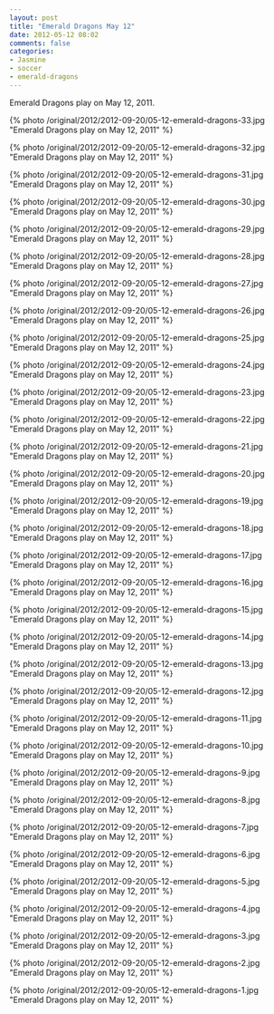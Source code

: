 ```yaml
---
layout: post
title: "Emerald Dragons May 12"
date: 2012-05-12 08:02
comments: false
categories: 
- Jasmine
- soccer
- emerald-dragons
---
```

Emerald Dragons play on May 12, 2011.

{% photo /original/2012/2012-09-20/05-12-emerald-dragons-33.jpg "Emerald Dragons play on May 12, 2011" %}


{% photo /original/2012/2012-09-20/05-12-emerald-dragons-32.jpg "Emerald Dragons play on May 12, 2011" %}

{% photo /original/2012/2012-09-20/05-12-emerald-dragons-31.jpg "Emerald Dragons play on May 12, 2011" %}

{% photo /original/2012/2012-09-20/05-12-emerald-dragons-30.jpg "Emerald Dragons play on May 12, 2011" %}

{% photo /original/2012/2012-09-20/05-12-emerald-dragons-29.jpg "Emerald Dragons play on May 12, 2011" %}

{% photo /original/2012/2012-09-20/05-12-emerald-dragons-28.jpg "Emerald Dragons play on May 12, 2011" %}

{% photo /original/2012/2012-09-20/05-12-emerald-dragons-27.jpg "Emerald Dragons play on May 12, 2011" %}

{% photo /original/2012/2012-09-20/05-12-emerald-dragons-26.jpg "Emerald Dragons play on May 12, 2011" %}

{% photo /original/2012/2012-09-20/05-12-emerald-dragons-25.jpg "Emerald Dragons play on May 12, 2011" %}

{% photo /original/2012/2012-09-20/05-12-emerald-dragons-24.jpg "Emerald Dragons play on May 12, 2011" %}

{% photo /original/2012/2012-09-20/05-12-emerald-dragons-23.jpg "Emerald Dragons play on May 12, 2011" %}

{% photo /original/2012/2012-09-20/05-12-emerald-dragons-22.jpg "Emerald Dragons play on May 12, 2011" %}

{% photo /original/2012/2012-09-20/05-12-emerald-dragons-21.jpg "Emerald Dragons play on May 12, 2011" %}

{% photo /original/2012/2012-09-20/05-12-emerald-dragons-20.jpg "Emerald Dragons play on May 12, 2011" %}

{% photo /original/2012/2012-09-20/05-12-emerald-dragons-19.jpg "Emerald Dragons play on May 12, 2011" %}

{% photo /original/2012/2012-09-20/05-12-emerald-dragons-18.jpg "Emerald Dragons play on May 12, 2011" %}

{% photo /original/2012/2012-09-20/05-12-emerald-dragons-17.jpg "Emerald Dragons play on May 12, 2011" %}

{% photo /original/2012/2012-09-20/05-12-emerald-dragons-16.jpg "Emerald Dragons play on May 12, 2011" %}

{% photo /original/2012/2012-09-20/05-12-emerald-dragons-15.jpg "Emerald Dragons play on May 12, 2011" %}

{% photo /original/2012/2012-09-20/05-12-emerald-dragons-14.jpg "Emerald Dragons play on May 12, 2011" %}

{% photo /original/2012/2012-09-20/05-12-emerald-dragons-13.jpg "Emerald Dragons play on May 12, 2011" %}

{% photo /original/2012/2012-09-20/05-12-emerald-dragons-12.jpg "Emerald Dragons play on May 12, 2011" %}

{% photo /original/2012/2012-09-20/05-12-emerald-dragons-11.jpg "Emerald Dragons play on May 12, 2011" %}

{% photo /original/2012/2012-09-20/05-12-emerald-dragons-10.jpg "Emerald Dragons play on May 12, 2011" %}

{% photo /original/2012/2012-09-20/05-12-emerald-dragons-9.jpg "Emerald Dragons play on May 12, 2011" %}

{% photo /original/2012/2012-09-20/05-12-emerald-dragons-8.jpg "Emerald Dragons play on May 12, 2011" %}

{% photo /original/2012/2012-09-20/05-12-emerald-dragons-7.jpg "Emerald Dragons play on May 12, 2011" %}

{% photo /original/2012/2012-09-20/05-12-emerald-dragons-6.jpg "Emerald Dragons play on May 12, 2011" %}

{% photo /original/2012/2012-09-20/05-12-emerald-dragons-5.jpg "Emerald Dragons play on May 12, 2011" %}

{% photo /original/2012/2012-09-20/05-12-emerald-dragons-4.jpg "Emerald Dragons play on May 12, 2011" %}

{% photo /original/2012/2012-09-20/05-12-emerald-dragons-3.jpg "Emerald Dragons play on May 12, 2011" %}

{% photo /original/2012/2012-09-20/05-12-emerald-dragons-2.jpg "Emerald Dragons play on May 12, 2011" %}

{% photo /original/2012/2012-09-20/05-12-emerald-dragons-1.jpg "Emerald Dragons play on May 12, 2011" %}

